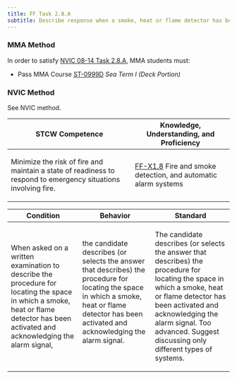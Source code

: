 ```yaml
---
title: FF Task 2.8.A 
subtitle: Describe response when a smoke, heat or flame detector has been activated 
---
```



### MMA Method

In order to satisfy  [NVIC 08-14  Task  2.8.A](/stcw23/assets/images/nvic-08-14.pdf), MMA students must:

* Pass MMA Course  [ST-0999D](ST-0999D) *Sea Term I (Deck Portion)*


### NVIC Method

<a onclick="togglevisibility('nvic_methods')" >See NVIC method.</a>

<div id='nvic_methods' class='hide'>

<table>
<thead>
<tr>
<th class='forty'> STCW Competence </th>
<th class='sixty'> Knowledge, Understanding, and Proficiency </th>
</tr>
</thead>




<tbody>
<tr><td markdown='1'>

Minimize the risk of fire and maintain a state of readiness to respond to emergency situations involving fire.

</td><td markdown='1'>

[FF-X1.8](../../tables/612.html#FF-X1.8) Fire and smoke detection, and automatic alarm systems

</td></tr>


</tbody>
</table>


<table>
<thead>
<tr><th class='twenty'>  Condition </th><th class='twenty'> Behavior </th><th  class='sixty'>Standard </th></tr>
</thead>
<tbody >



<tr><td markdown='1'>

When asked on a written examination to describe the procedure for locating the space in which a smoke, heat or flame detector has been activated and acknowledging the alarm signal,

</td><td markdown='1'>

the candidate describes (or selects the answer that describes) the procedure for locating the space in which a smoke, heat or flame detector has been activated and acknowledging the alarm signal.

<br>

<div class="tooltip">
<span class="tooltiptext">
</span>
</div>


</td><td markdown='1'>

The candidate describes (or selects the answer that describes) the procedure for locating the space in which a smoke, heat or flame detector has been activated and acknowledging the alarm signal. Too advanced. Suggest discussing only different types of systems.

</td></tr>
</tbody>
</table>
</div>
